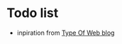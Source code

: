 # Todo list

* inpiration from [Type Of Web blog](https://typeofweb.com/2016/06/03/wstep-do-angular-2/)